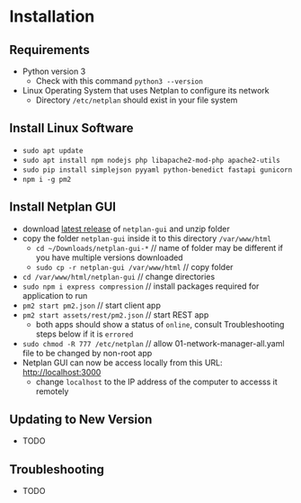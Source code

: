 # Installation

## Requirements

- Python version 3
  - Check with this command `python3 --version`
- Linux Operating System that uses Netplan to configure its network
  - Directory `/etc/netplan` should exist in your file system

## Install Linux Software

- `sudo apt update`
- `sudo apt install npm nodejs php libapache2-mod-php apache2-utils`
- `sudo pip install simplejson pyyaml python-benedict fastapi gunicorn`
- `npm i -g pm2`

## Install Netplan GUI

- download [latest release](https://github.com/xinthose/Netplan-GUI/releases) of `netplan-gui` and unzip folder
- copy the folder `netplan-gui` inside it to this directory `/var/www/html`
  - `cd ~/Downloads/netplan-gui-*`  // name of folder may be different if you have multiple versions downloaded
  - `sudo cp -r netplan-gui /var/www/html`  // copy folder
- `cd /var/www/html/netplan-gui`  // change directories
- `sudo npm i express compression`  // install packages required for application to run
- `pm2 start pm2.json`  // start client app
- `pm2 start assets/rest/pm2.json`  // start REST app
  - both apps should show a status of `online`, consult Troubleshooting steps below if it is `errored`
- `sudo chmod -R 777 /etc/netplan`  // allow 01-network-manager-all.yaml file to be changed by non-root app
- Netplan GUI can now be access locally from this URL: <http://localhost:3000>
  - change `localhost` to the IP address of the computer to accesss it remotely

## Updating to New Version

- TODO

## Troubleshooting

- TODO
